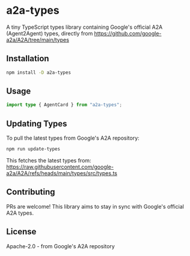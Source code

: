 # a2a-types

A tiny TypeScript types library containing Google's official A2A (Agent2Agent) types, directly from <https://github.com/google-a2a/A2A/tree/main/types>

## Installation

```bash
npm install -D a2a-types
```

## Usage

```typescript
import type { AgentCard } from "a2a-types";
```

## Updating Types

To pull the latest types from Google's A2A repository:

```bash
npm run update-types
```

This fetches the latest types from:
https://raw.githubusercontent.com/google-a2a/A2A/refs/heads/main/types/src/types.ts

## Contributing

PRs are welcome! This library aims to stay in sync with Google's official A2A types.

## License

Apache-2.0 - from Google's A2A repository
